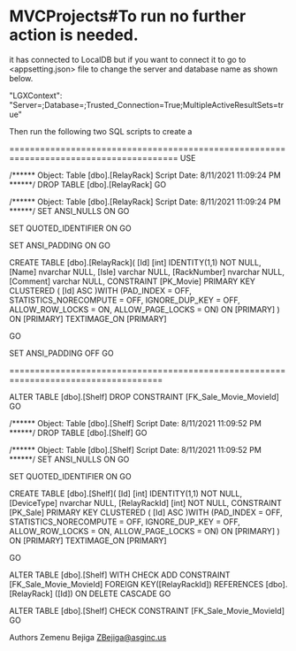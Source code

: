 # MVCProjects#To run no further action is needed.

it has connected to LocalDB but if you want to connect it to <SQL Server> go to <appsetting.json> file to change the server and database name as shown below.

"LGXContext": "Server=<yourservername>;Database=<yourdatabase>;Trusted_Connection=True;MultipleActiveResultSets=true"

Then run the following two SQL scripts to create a <table>

======================================================================================= USE <Your DB name>

/****** Object: Table [dbo].[RelayRack] Script Date: 8/11/2021 11:09:24 PM ******/ DROP TABLE [dbo].[RelayRack] GO

/****** Object: Table [dbo].[RelayRack] Script Date: 8/11/2021 11:09:24 PM ******/ SET ANSI_NULLS ON GO

SET QUOTED_IDENTIFIER ON GO

SET ANSI_PADDING ON GO

CREATE TABLE [dbo].[RelayRack]( [Id] [int] IDENTITY(1,1) NOT NULL, [Name] nvarchar NULL, [Isle] varchar NULL, [RackNumber] nvarchar NULL, [Comment] varchar NULL, CONSTRAINT [PK_Movie] PRIMARY KEY CLUSTERED ( [Id] ASC )WITH (PAD_INDEX = OFF, STATISTICS_NORECOMPUTE = OFF, IGNORE_DUP_KEY = OFF, ALLOW_ROW_LOCKS = ON, ALLOW_PAGE_LOCKS = ON) ON [PRIMARY] ) ON [PRIMARY] TEXTIMAGE_ON [PRIMARY]

GO

SET ANSI_PADDING OFF GO

====================================================================================

ALTER TABLE [dbo].[Shelf] DROP CONSTRAINT [FK_Sale_Movie_MovieId] GO

/****** Object: Table [dbo].[Shelf] Script Date: 8/11/2021 11:09:52 PM ******/ DROP TABLE [dbo].[Shelf] GO

/****** Object: Table [dbo].[Shelf] Script Date: 8/11/2021 11:09:52 PM ******/ SET ANSI_NULLS ON GO

SET QUOTED_IDENTIFIER ON GO

CREATE TABLE [dbo].[Shelf]( [Id] [int] IDENTITY(1,1) NOT NULL, [DeviceType] nvarchar NULL, [RelayRackId] [int] NOT NULL, CONSTRAINT [PK_Sale] PRIMARY KEY CLUSTERED ( [Id] ASC )WITH (PAD_INDEX = OFF, STATISTICS_NORECOMPUTE = OFF, IGNORE_DUP_KEY = OFF, ALLOW_ROW_LOCKS = ON, ALLOW_PAGE_LOCKS = ON) ON [PRIMARY] ) ON [PRIMARY] TEXTIMAGE_ON [PRIMARY]

GO

ALTER TABLE [dbo].[Shelf] WITH CHECK ADD CONSTRAINT [FK_Sale_Movie_MovieId] FOREIGN KEY([RelayRackId]) REFERENCES [dbo].[RelayRack] ([Id]) ON DELETE CASCADE GO

ALTER TABLE [dbo].[Shelf] CHECK CONSTRAINT [FK_Sale_Movie_MovieId] GO

Authors
Zemenu Bejiga ZBejiga@asginc.us
